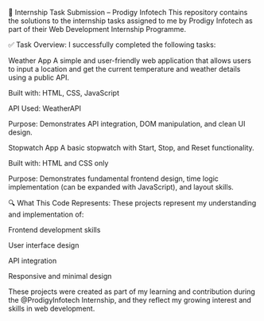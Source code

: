 💼 Internship Task Submission – Prodigy Infotech
This repository contains the solutions to the internship tasks assigned to me by Prodigy Infotech as part of their Web Development Internship Programme.

✅ Task Overview:
I successfully completed the following tasks:

Weather App
A simple and user-friendly web application that allows users to input a location and get the current temperature and weather details using a public API.

Built with: HTML, CSS, JavaScript

API Used: WeatherAPI

Purpose: Demonstrates API integration, DOM manipulation, and clean UI design.

Stopwatch App
A basic stopwatch with Start, Stop, and Reset functionality.

Built with: HTML and CSS only

Purpose: Demonstrates fundamental frontend design, time logic implementation (can be expanded with JavaScript), and layout skills.

🔍 What This Code Represents:
These projects represent my understanding and implementation of: 

Frontend development skills

User interface design

API integration

Responsive and minimal design

These projects were created as part of my learning and contribution during the @ProdigyInfotech Internship, and they reflect my growing interest and skills in web development.
